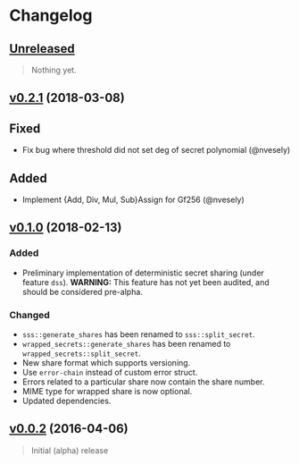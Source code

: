 
# Changelog

## [Unreleased](https://github.com/SpinResearch/RustySecrets/compare/v0.2.1...master)

> Nothing yet.

## [v0.2.1](https://github.com/SpinResearch/RustySecrets/compare/v0.1.0...v0.2.1) (2018-03-08)

## Fixed

- Fix bug where threshold did not set deg of secret polynomial (@nvesely)

## Added

- Implement {Add, Div, Mul, Sub}Assign for Gf256 (@nvesely)

## [v0.1.0](https://github.com/SpinResearch/RustySecrets/compare/0.0.2...v0.1.0) (2018-02-13)

### Added

- Preliminary implementation of deterministic secret sharing (under feature `dss`).
  **WARNING:** This feature has not yet been audited, and should be considered pre-alpha.

### Changed

- `sss::generate_shares` has been renamed to `sss::split_secret`.
- `wrapped_secrets::generate_shares` has been renamed to `wrapped_secrets::split_secret`.
- New share format which supports versioning.
- Use `error-chain` instead of custom error struct.
- Errors related to a particular share now contain the share number.
- MIME type for wrapped share is now optional.
- Updated dependencies.

## [v0.0.2](https://github.com/SpinResearch/RustySecrets/releases/tag/0.0.2) (2016-04-06)

> Initial (alpha) release

